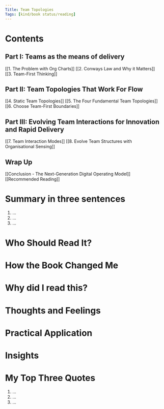 ```yaml
---
Title: Team Topologies
Tags: [kind/book status/reading] 
---
```


# Contents
## Part I: Teams as the means of delivery
[[1. The Problem with Org Charts]]
[[2. Conways Law and Why it Matters]]
[[3. Team-First Thinking]]

## Part II: Team Topologies That Work For Flow
[[4. Static Team Topologies]]
[[5. The Four Fundamental Team Topologies]]
[[6. Choose Team-First Boundaries]]

## Part III: Evolving Team Interactions for Innovation and Rapid Delivery
[[7. Team Interaction Modes]]
[[8. Evolve Team Structures with Organisational Sensing]]

## Wrap Up
[[Conclusion - The Next-Generation Digital Operating Model]]
[[Recommended Reading]]

# Summary in three sentences
1. ...
2. ...
3. ...

# Who Should Read It?


# How the Book Changed Me


# Why did I read this?


# Thoughts and Feelings


# Practical Application


# Insights


# My Top Three Quotes
1. ...
2. ...
3. ...